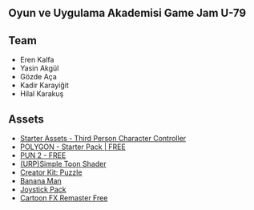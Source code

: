 ## Oyun ve Uygulama Akademisi Game Jam U-79

## Team
* Eren Kalfa
* Yasin Akgül
* Gözde Aça
* Kadir Karayiğit
* Hilal Karakuş
  
  
## Assets
* [Starter Assets - Third Person Character Controller](https://assetstore.unity.com/packages/essentials/starter-assets-third-person-character-controller-196526)
* [POLYGON - Starter Pack | FREE](https://syntystore.com/collections/frontpage/products/polygon-starter-pack)
* [PUN 2 - FREE](https://assetstore.unity.com/packages/tools/network/pun-2-free-119922)
* [(URP)Simple Toon Shader](https://assetstore.unity.com/packages/vfx/shaders/urp-simple-toon-shader-243515)
* [Creator Kit: Puzzle](https://assetstore.unity.com/packages/templates/tutorials/creator-kit-puzzle-149311#description)
* [Banana Man](https://assetstore.unity.com/packages/3d/characters/humanoids/banana-man-196830)
* [Joystick Pack](https://assetstore.unity.com/packages/tools/input-management/joystick-pack-107631)
* [Cartoon FX Remaster Free](https://assetstore.unity.com/packages/vfx/particles/cartoon-fx-remaster-free-109565)

